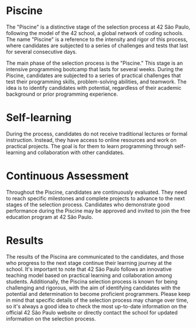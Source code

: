 # Piscine
The "Piscine" is a distinctive stage of the selection process at 42 São Paulo, following the model of the 42 school, a global network of coding schools. The name "Piscine" is a reference to the intensity and rigor of this process, where candidates are subjected to a series of challenges and tests that last for several consecutive days. 

The main phase of the selection process is the "Piscine." This stage is an intensive programming bootcamp that lasts for several weeks. During the Piscine, candidates are subjected to a series of practical challenges that test their programming skills, problem-solving abilities, and teamwork. The idea is to identify candidates with potential, regardless of their academic background or prior programming experience.

# Self-learning 
During the process, candidates do not receive traditional lectures or formal instruction. Instead, they have access to online resources and work on practical projects. The goal is for them to learn programming through self-learning and collaboration with other candidates.

# Continuous Assessment
Throughout the Piscine, candidates are continuously evaluated. They need to reach specific milestones and complete projects to advance to the next stages of the selection process. Candidates who demonstrate good performance during the Piscine may be approved and invited to join the free education program at 42 São Paulo.

# Results
The results of the Piscina are communicated to the candidates, and those who progress to the next stage continue their learning journey at the school.
It's important to note that 42 São Paulo follows an innovative teaching model based on practical learning and collaboration among students. Additionally, the Piscina selection process is known for being challenging and rigorous, with the aim of identifying candidates with the potential and determination to become proficient programmers.
Please keep in mind that specific details of the selection process may change over time, so it's always a good idea to check the most up-to-date information on the official 42 São Paulo website or directly contact the school for updated information on the selection process.
